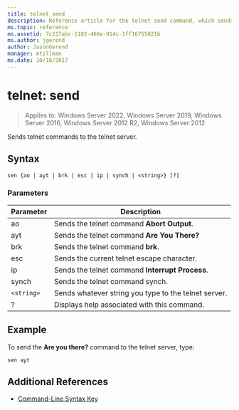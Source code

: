 ```yaml
---
title: telnet send
description: Reference article for the telnet send command, which sends telnet commands to the telnet server.
ms.topic: reference
ms.assetid: 7c217abc-1182-466e-914c-1ff16755021b
ms.author: jgerend
author: JasonGerend
manager: mtillman
ms.date: 10/16/2017
---
```


# telnet: send

>Applies to: Windows Server 2022, Windows Server 2019, Windows Server 2016, Windows Server 2012 R2, Windows Server 2012

Sends telnet commands to the telnet server.

## Syntax

```
sen {ao | ayt | brk | esc | ip | synch | <string>} [?]
```

### Parameters

| Parameter | Description |
|--|--|
| ao | Sends the telnet command **Abort Output**. |
| ayt | Sends the telnet command **Are You There?** |
| brk | Sends the telnet command **brk**. |
| esc | Sends the current telnet escape character. |
| ip | Sends the telnet command **Interrupt Process**. |
| synch | Sends the telnet command synch. |
| `<string>` | Sends whatever string you type to the telnet server. |
| ? | Displays help associated with this command. |

## Example

To send the **Are you there?** command to the telnet server, type:

```
sen ayt
```

## Additional References

- [Command-Line Syntax Key](command-line-syntax-key.md)
